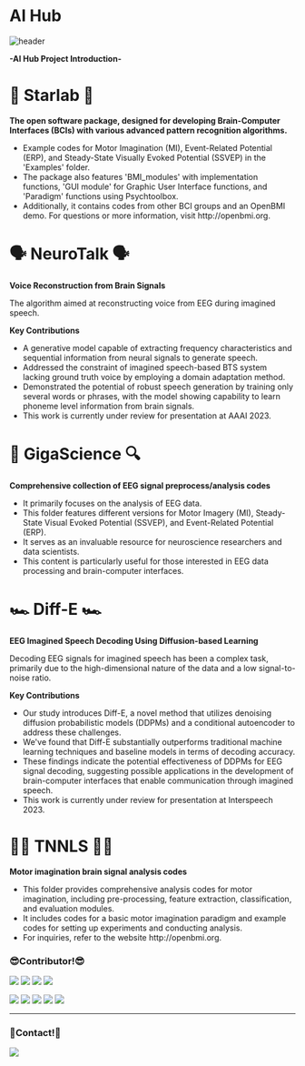 # AI Hub
![header](https://capsule-render.vercel.app/api?type=waving&color=auto&height=300&section=header&text=AI%20Hub&fontColor=3C3C1F&fontSize=90&animation=fadeIn&fontAlignY=38&desc=%20AI%20Innovation%20Hub%20BCI%20Project&descAlignY=51&descAlign=62)

<div align=left>
	<b>-AI Hub Project Introduction-</b>
</div>


<div align=left>
	<h1>🧠 Starlab 🧠</h1>
		<b>The open software package, designed for developing Brain-Computer Interfaces (BCIs) with various advanced pattern recognition algorithms.</b>
		<ul>
			<li>Example codes for Motor Imagination (MI), Event-Related Potential (ERP), and Steady-State Visually Evoked 				Potential (SSVEP) in the 'Examples' folder.</li>
			<li>The package also features 'BMI_modules' with implementation functions, 'GUI module' for Graphic User Interface functions, and 'Paradigm' 					functions using Psychtoolbox.</li>
			<li>Additionally, it contains codes from other BCI groups and an OpenBMI demo. For questions or more information, visit http://openbmi.org.</li>
		</ul>
</div>

<div align=left>
<h1>🗣️ NeuroTalk 🗣️</h1>
	<b>Voice Reconstruction from Brain Signals</b>
		<p>The algorithm aimed at reconstructing voice from EEG during imagined speech.</p>
	<b>Key Contributions</b>
		<ul>
			<li>A generative model capable of extracting frequency characteristics and sequential information from neural signals to generate 				speech.</li>
			<li>Addressed the constraint of imagined speech-based BTS system lacking ground truth voice by employing a domain adaptation method.</li>
			<li>Demonstrated the potential of robust speech generation by training only several words or phrases, with the model showing capability to learn 				phoneme level information from brain signals.</li>
			<li>This work is currently under review for presentation at AAAI 2023.</li>
		</ul>
</div>

<div align=left>
	<h1>🔎 GigaScience 🔍</h1>
		<b>Comprehensive collection of EEG signal preprocess/analysis codes</b>
			<ul>
				<li>It primarily focuses on the analysis of EEG data.</li>
				<li>This folder features different versions for Motor Imagery (MI), Steady-State Visual Evoked Potential (SSVEP), and Event-Related Potential (ERP).</li>
				<li>It serves as an invaluable resource for neuroscience researchers and data scientists.</li>
				<li>This content is particularly useful for those interested in EEG data processing and brain-computer interfaces.</li>
			</ul>
</div>

<div align=left>
	<h1>🏎️ Diff-E 🏎️</h1>
		<b>EEG Imagined Speech Decoding Using Diffusion-based Learning </b>
			<p>Decoding EEG signals for imagined speech has been a complex task, primarily due to the high-dimensional nature of the data and a low signal-to-noise ratio.</p>
		<b>Key Contributions</b>
			<ul>
				<li>Our study introduces Diff-E, a novel method that utilizes denoising diffusion probabilistic models (DDPMs) and a conditional 						autoencoder to address these challenges.</li>
				<li>We've found that Diff-E substantially outperforms traditional machine learning techniques and baseline models in terms of decoding 					accuracy.</li> 
				<li>These findings indicate the potential effectiveness of DDPMs for EEG signal decoding, suggesting possible applications in the 						development of brain-computer interfaces that enable communication through imagined speech.</li>
				<li>This work is currently under review for presentation at Interspeech 2023.</li>
			</ul>
</div>

<div align=left>
	<h1>🏊‍♀️ TNNLS 🏊‍♀️</h1>
		<b>Motor imagination brain signal analysis codes</b>
			<ul>
				<li>This folder provides comprehensive analysis codes for motor imagination, including pre-processing, feature extraction, 							classification, and evaluation modules.</li>
				<li>It includes codes for a basic motor imagination paradigm and example codes for setting up experiments and conducting analysis.</li>
				<li>For inquiries, refer to the website http://openbmi.org.</li>
			<ul>
</div>
				
<!--
<div align=left>
	<h1>🧠 Sementics 🧠</h1>
		<b>aaa</b>
			<p>aaa</p>
</div>

<div align=left>
	<h1>🧠 OnlineDemo 🧠</h1>
		<b>aaa</b>
			<p>aaa<p>
</div>
-->
<div align=left>
	<h3>😎Contributor!😎</h3>
		<p>
			<a href="버튼을 눌렀을 때 이동할 링크" target="_blank"><img src="https://img.shields.io/badge/S. H. Lee-41454A?style=plastic&logo=aerlingus&logoColor=FF6347"/></a>
			<a href="버튼을 눌렀을 때 이동할 링크" target="_blank"><img src="https://img.shields.io/badge/S. W. Kim-41454A?style=plastic&logo=aerlingus&logoColor=4169E1"/></a>
			<a href="버튼을 눌렀을 때 이동할 링크" target="_blank"><img src="https://img.shields.io/badge/Y. E. Lee-41454A?style=plastic&logo=aerlingus&logoColor=3CB371"/></a>
			<a href="버튼을 눌렀을 때 이동할 링크" target="_blank"><img src="https://img.shields.io/badge/B. K. Ko-41454A?style=plastic&logo=aerlingus&logoColor=FFD700"/></a>
		</p>
		<p>
			<a href="버튼을 눌렀을 때 이동할 링크" target="_blank"><img src="https://img.shields.io/badge/J. W. Lee-41454A?style=plastic&logo=aerlingus&logoColor=9370DB"/></a>
			<a href="버튼을 눌렀을 때 이동할 링크" target="_blank"><img src="https://img.shields.io/badge/J. S. Lee-41454A?style=plastic&logo=aerlingus&logoColor=FF7F50"/></a>
			<a href="https://github.com/rlawnsdud99" target="_blank"><img src="https://img.shields.io/badge/J. Y. Kim-41454A?style=plastic&logo=aerlingus&logoColor=87CEFA"/></a>
			<a href="버튼을 눌렀을 때 이동할 링크" target="_blank"><img src="https://img.shields.io/badge/J. H. Park-41454A?style=plastic&logo=aerlingus&logoColor=32CD32"/></a>
			<a href="버튼을 눌렀을 때 이동할 링크" target="_blank"><img src="https://img.shields.io/badge/D. S. Kim-41454A?style=plastic&logo=aerlingus&logoColor=F08080"/></a>
		</p>
</div>
<hr>	
<div align=left>
	<h3>🚀Contact!🚀</h3>
		<p>
			<a href="mailto:j_y_kim@korea.ac.kr" target="_blank"><img src="https://img.shields.io/badge/j_y_kim@korea.ac.kr-41454A?style=plastic&logo=naver&logoColor=#03C75A"/></a>
		</p>
</div>


